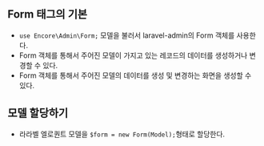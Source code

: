 ## Form 태그의 기본
- `use Encore\Admin\Form;` 모델을 불러서 laravel-admin의 Form 객체를 사용한다.
- Form 객체를 통해서 주어진 모델이 가지고 있는 레코드의 데이터를 생성하거나 변경할 수 있다.
- Form 객체를 통해서 주어진 모델의 데이터를 생성 및 변경하는 화면을 생성할 수 있다.

## 모델 할당하기
- 라라벨 엘로퀀트 모델을 `$form = new Form(Model);`형태로 할당한다.
